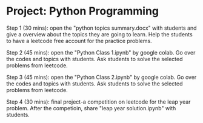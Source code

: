 # Project: Python Programming

Step 1 (30 mins): open the "python topics summary.docx" with students and give a overview about the topics they are going to learn. Help the students to have a leetcode free account for the  practice problems. 

Step 2 (45 mins): open the "Python Class 1.ipynb" by google colab. Go over the codes and topics with students. Ask students to solve the selected problems from leetcode. 

Step 3 (45 mins): open the "Python Class 2.ipynb" by google colab. Go over the codes and topics with students. Ask students to solve the selected problems from leetcode. 

Step 4 (30 mins): final project-a competition on leetcode for the leap year problem. After the competioin, share "leap year solution.ipynb" with students.




